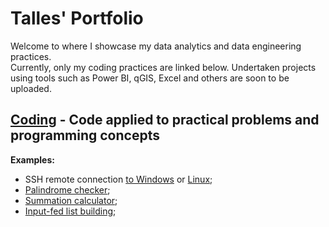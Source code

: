 # Talles' Portfolio
Welcome to where I showcase my data analytics and data engineering practices. <br>
Currently, only my coding practices are linked below. Undertaken projects using tools such as Power BI, qGIS, Excel and others are soon to be uploaded.
<br>
## <a href="https://github.com/ambientals/data-coding-repository/blob/master/README.md"><strong>Coding</strong></a> - Code applied to practical problems and programming concepts <br>
<strong>Examples:</strong> 
<br> 
* SSH remote connection <a href="https://github.com/ambientals/data-analysis-portfolio/blob/master/example_winrm.py">to Windows</a> or <a href="https://github.com/ambientals/data-analysis-portfolio/blob/master/example_paramiko.py">Linux</a>;
* <a href="https://github.com/ambientals/data-analysis-portfolio/blob/master/func_is_palindrome.py">Palindrome checker</a>;
* <a href="https://github.com/ambientals/data-analysis-portfolio/blob/master/func_sum.py">Summation calculator</a>;
* <a href="https://github.com/ambientals/data-analysis-portfolio/blob/master/example_list_creation.py">Input-fed list building</a>; 

